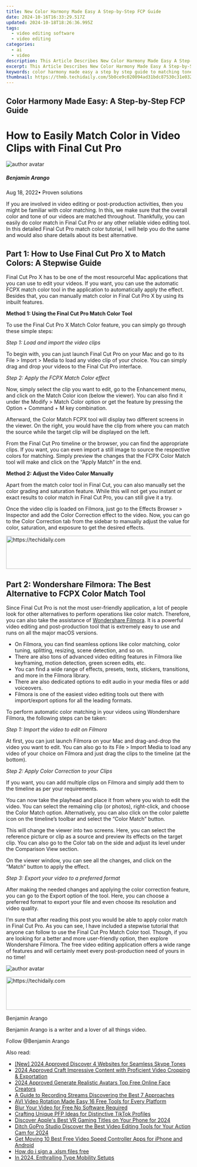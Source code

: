 ```yaml
---
title: New Color Harmony Made Easy A Step-by-Step FCP Guide
date: 2024-10-16T16:33:29.517Z
updated: 2024-10-18T18:26:36.995Z
tags: 
  - video editing software
  - video editing
categories: 
  - ai
  - video
description: This Article Describes New Color Harmony Made Easy A Step-by-Step FCP Guide
excerpt: This Article Describes New Color Harmony Made Easy A Step-by-Step FCP Guide
keywords: color harmony made easy a step by step guide to matching tones in final cut pro,saving made easy a step by step final cut pro guide,motion blur made easy a step by step guide for final cut pro users,color harmony made easy a step by step fcp guide,saving made easy a step by step fcp project guide,ps4 screenshot sharing made easy a step by step guide,youtube to mp3 conversion made easy a step by step guide
thumbnail: https://thmb.techidaily.com/5b0ce9c020094ad31bdc87530c31e032109184ed98794f1ba27d0b681ad3c785.jpg
---
```


## Color Harmony Made Easy: A Step-by-Step FCP Guide

# How to Easily Match Color in Video Clips with Final Cut Pro

![author avatar](https://images.wondershare.com/filmora/article-images/benjamin-arango-author.jpg)

##### Benjamin Arango

 Aug 18, 2022• Proven solutions

If you are involved in video editing or post-production activities, then you might be familiar with color matching. In this, we make sure that the overall color and tone of our videos are matched throughout. Thankfully, you can easily do color match in Final Cut Pro or any other reliable video editing tool. In this detailed Final Cut Pro match color tutorial, I will help you do the same and would also share details about its best alternative.

## Part 1: How to Use Final Cut Pro X to Match Colors: A Stepwise Guide

Final Cut Pro X has to be one of the most resourceful Mac applications that you can use to edit your videos. If you want, you can use the automatic FCPX match color tool in the application to automatically apply the effect. Besides that, you can manually match color in Final Cut Pro X by using its inbuilt features.

**Method 1: Using the Final Cut Pro Match Color Tool**

To use the Final Cut Pro X Match Color feature, you can simply go through these simple steps:

_Step 1: Load and import the video clips_

To begin with, you can just launch Final Cut Pro on your Mac and go to its File > Import > Media to load any video clip of your choice. You can simply drag and drop your videos to the Final Cut Pro interface.

_Step 2: Apply the FCPX Match Color effect_

Now, simply select the clip you want to edit, go to the Enhancement menu, and click on the Match Color icon (below the viewer). You can also find it under the Modify > Match Color option or get the feature by pressing the Option + Command + M key combination.

Afterward, the Color Match FCPX tool will display two different screens in the viewer. On the right, you would have the clip from where you can match the source while the target clip will be displayed on the left.

From the Final Cut Pro timeline or the browser, you can find the appropriate clips. If you want, you can even import a still image to source the respective colors for matching. Simply preview the changes that the FCPX Color Match tool will make and click on the “Apply Match” in the end.

**Method 2: Adjust the Video Color Manually**

Apart from the match color tool in Final Cut, you can also manually set the color grading and saturation feature. While this will not get you instant or exact results to color match in Final Cut Pro, you can still give it a try.

Once the video clip is loaded on Filmora, just go to the Effects Browser > Inspector and add the Color Correction effect to the video. Now, you can go to the Color Correction tab from the sidebar to manually adjust the value for color, saturation, and exposure to get the desired effects.

<!-- affiliate ads begin -->
<a href="https://aligracehair.sjv.io/c/5597632/2047351/19272" target="_top" id="2047351">
  <img src="//a.impactradius-go.com/display-ad/19272-2047351" border="0" alt="https://techidaily.com" width="728" height="90"/>
</a>
<img height="0" width="0" src="https://aligracehair.sjv.io/i/5597632/2047351/19272" style="position:absolute;visibility:hidden;" border="0" />
<!-- affiliate ads end -->

## Part 2: Wondershare Filmora: The Best Alternative to FCPX Color Match Tool

Since Final Cut Pro is not the most user-friendly application, a lot of people look for other alternatives to perform operations like color match. Therefore, you can also take the assistance of [Wondershare Filmora](https://tools.techidaily.com/wondershare/filmora/download/). It is a powerful video editing and post-production tool that is extremely easy to use and runs on all the major macOS versions.

* On Filmora, you can find seamless options like color matching, color tuning, splitting, resizing, scene detection, and so on.
* There are also tons of advanced video editing features in Filmora like keyframing, motion detection, green screen edits, etc.
* You can find a wide range of effects, presets, texts, stickers, transitions, and more in the Filmora library.
* There are also dedicated options to edit audio in your media files or add voiceovers.
* Filmora is one of the easiest video editing tools out there with import/export options for all the leading formats.

To perform automatic color matching in your videos using Wondershare Filmora, the following steps can be taken:

_Step 1: Import the video to edit on Filmora_

At first, you can just launch Filmora on your Mac and drag-and-drop the video you want to edit. You can also go to its File > Import Media to load any video of your choice on Filmora and just drag the clips to the timeline (at the bottom).

_Step 2: Apply Color Correction to your Clips_

If you want, you can add multiple clips on Filmora and simply add them to the timeline as per your requirements.

You can now take the playhead and place it from where you wish to edit the video. You can select the remaining clip (or photos), right-click, and choose the Color Match option. Alternatively, you can also click on the color palette icon on the timeline’s toolbar and select the “Color Match” button.

This will change the viewer into two screens. Here, you can select the reference picture or clip as a source and preview its effects on the target clip. You can also go to the Color tab on the side and adjust its level under the Comparison View section.

On the viewer window, you can see all the changes, and click on the “Match” button to apply the effect.

_Step 3: Export your video to a preferred format_

After making the needed changes and applying the color correction feature, you can go to the Export option of the tool. Here, you can choose a preferred format to export your file and even choose its resolution and video quality.

I’m sure that after reading this post you would be able to apply color match in Final Cut Pro. As you can see, I have included a stepwise tutorial that anyone can follow to use the Final Cut Pro Match Color tool. Though, if you are looking for a better and more user-friendly option, then explore Wondershare Filmora. The free video editing application offers a wide range of features and will certainly meet every post-production need of yours in no time!

![author avatar](https://images.wondershare.com/filmora/article-images/benjamin-arango-author.jpg)

<!-- affiliate ads begin -->
<a href="https://dhgate.sjv.io/c/5597632/1186802/12108" target="_top" id="1186802">
  <img src="//a.impactradius-go.com/display-ad/12108-1186802" border="0" alt="https://techidaily.com" width="728" height="90"/>
</a>
<img height="0" width="0" src="https://dhgate.sjv.io/i/5597632/1186802/12108" style="position:absolute;visibility:hidden;" border="0" />
<!-- affiliate ads end -->

Benjamin Arango

Benjamin Arango is a writer and a lover of all things video.

Follow @Benjamin Arango

<ins class="adsbygoogle"
      style="display:block"
      data-ad-client="ca-pub-7571918770474297"
      data-ad-slot="8358498916"
      data-ad-format="auto"
      data-full-width-responsive="true"></ins>

<span class="atpl-alsoreadstyle">Also read:</span>
<div><ul>
<li><a href="https://fox-friendly.techidaily.com/new-2024-approved-discover-4-websites-for-seamless-skype-tones/"><u>[New] 2024 Approved Discover 4 Websites for Seamless Skype Tones</u></a></li>
<li><a href="https://instagram-videos.techidaily.com/2024-approved-craft-impressive-content-with-proficient-video-cropping-and-exportation/"><u>2024 Approved Craft Impressive Content with Proficient Video Cropping & Exportation</u></a></li>
<li><a href="https://ai-vdieo-software.techidaily.com/2024-approved-generate-realistic-avatars-top-free-online-face-creators/"><u>2024 Approved Generate Realistic Avatars Top Free Online Face Creators</u></a></li>
<li><a href="https://fox-cloud.techidaily.com/a-guide-to-recording-streams-discovering-the-best-7-approaches/"><u>A Guide to Recording Streams Discovering the Best 7 Approaches</u></a></li>
<li><a href="https://ai-vdieo-software.techidaily.com/avi-video-rotation-made-easy-16-free-tools-for-every-platform/"><u>AVI Video Rotation Made Easy 16 Free Tools for Every Platform</u></a></li>
<li><a href="https://ai-vdieo-software.techidaily.com/blur-your-video-for-free-no-software-required/"><u>Blur Your Video for Free No Software Required</u></a></li>
<li><a href="https://tiktok-video-recordings.techidaily.com/crafting-unique-pfp-ideas-for-distinctive-tiktok-profiles/"><u>Crafting Unique PFP Ideas for Distinctive TikTok Profiles</u></a></li>
<li><a href="https://fox-friendly.techidaily.com/discover-apples-best-vr-gaming-titles-on-your-phone-for-2024/"><u>Discover Apple's Best VR Gaming Titles on Your Phone for 2024</u></a></li>
<li><a href="https://ai-vdieo-software.techidaily.com/ditch-gopro-studio-discover-the-best-video-editing-tools-for-your-action-cam-for-2024/"><u>Ditch GoPro Studio Discover the Best Video Editing Tools for Your Action Cam for 2024</u></a></li>
<li><a href="https://ai-vdieo-software.techidaily.com/get-moving-10-best-free-video-speed-controller-apps-for-iphone-and-android/"><u>Get Moving 10 Best Free Video Speed Controller Apps for iPhone and Android</u></a></li>
<li><a href="https://phone-solutions.techidaily.com/how-do-i-sign-a-xlsm-files-free-by-ldigisigner-sign-a-excel-sign-a-excel/"><u>How do i sign a .xlsm files free</u></a></li>
<li><a href="https://fox-http.techidaily.com/in-2024-enthralling-type-mobility-setups/"><u>In 2024, Enthralling Type Mobility Setups</u></a></li>
</ul></div>


